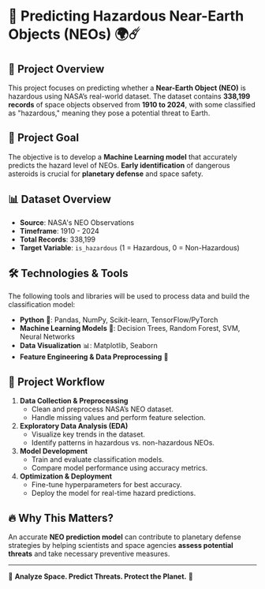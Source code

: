 # 🚀 Predicting Hazardous Near-Earth Objects (NEOs) 🌍☄️

## 📌 Project Overview
This project focuses on predicting whether a **Near-Earth Object (NEO)** is hazardous using NASA’s real-world dataset. The dataset contains **338,199 records** of space objects observed from **1910 to 2024**, with some classified as "hazardous," meaning they pose a potential threat to Earth.

## 🎯 Project Goal
The objective is to develop a **Machine Learning model** that accurately predicts the hazard level of NEOs. **Early identification** of dangerous asteroids is crucial for **planetary defense** and space safety.

## 📊 Dataset Overview
- **Source**: NASA's NEO Observations
- **Timeframe**: 1910 - 2024
- **Total Records**: 338,199
- **Target Variable**: `is_hazardous` (1 = Hazardous, 0 = Non-Hazardous)

## 🛠 Technologies & Tools
The following tools and libraries will be used to process data and build the classification model:
- **Python** 🐍: Pandas, NumPy, Scikit-learn, TensorFlow/PyTorch
- **Machine Learning Models** 🤖: Decision Trees, Random Forest, SVM, Neural Networks
- **Data Visualization** 📊: Matplotlib, Seaborn
- **Feature Engineering & Data Preprocessing** 🔄

## 🚀 Project Workflow
1. **Data Collection & Preprocessing**
   - Clean and preprocess NASA’s NEO dataset.
   - Handle missing values and perform feature selection.
2. **Exploratory Data Analysis (EDA)**
   - Visualize key trends in the dataset.
   - Identify patterns in hazardous vs. non-hazardous NEOs.
3. **Model Development**
   - Train and evaluate classification models.
   - Compare model performance using accuracy metrics.
4. **Optimization & Deployment**
   - Fine-tune hyperparameters for best accuracy.
   - Deploy the model for real-time hazard predictions.

## 🔥 Why This Matters?
An accurate **NEO prediction model** can contribute to planetary defense strategies by helping scientists and space agencies **assess potential threats** and take necessary preventive measures.

---
🌠 **Analyze Space. Predict Threats. Protect the Planet.** 💫

